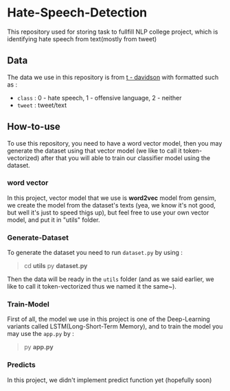 # Hate-Speech-Detection
This repository used for storing task to fullfill NLP college project, which is identifying hate speech from text(mostly from tweet)

## Data
The data we use in this repository is from [t - davidson](https://github.com/t-davidson/hate-speech-and-offensive-language/tree/master/data) with formatted such as  :
- `class` : 0 - hate speech, 1 - offensive language, 2 - neither
- `tweet` : tweet/text


## How-to-use
To use this repository, you need to have a word vector model, then you may generate the dataset using that vector model (we like to call it token-vectorized) after that you will able to train our classifier model using the dataset.

### word vector
In this project, vector model that we use is **word2vec** model from gensim, we create the model from the dataset's texts (yea, we know it's not good, but well it's just to speed thigs up), but feel free to use your own vector model, and put it in "utils" folder.

### Generate-Dataset
To generate the dataset you need to run `dataset.py` by using :
> cd **utils**
> py **<span>dataset.py</span>**

Then the data will be ready in the `utils` folder (and as we said earlier, we like to call it token-vectorized thus we named it the same~).

### Train-Model
First of all, the model we use in this project is one of the Deep-Learning variants called LSTM(Long-Short-Term Memory), and to train the model you may use the `app.py` by :
> py **<span>app.py</span>**

### Predicts
In this project, we didn't implement predict function yet (hopefully soon)
